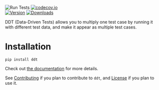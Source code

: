 ![Run Tests](https://github.com/datadriventests/ddt/workflows/Run%20Tests/badge.svg?branch=master)
[![codecov.io](https://codecov.io/github/datadriventests/ddt/coverage.svg?branch=master)](https://codecov.io/github/datadriventests/ddt)
<br />
[![Version](https://img.shields.io/pypi/v/ddt.svg)](https://pypi.python.org/pypi/ddt)
[![Downloads](https://img.shields.io/pypi/dm/ddt.svg)](https://pypi.python.org/pypi/ddt)

DDT (Data-Driven Tests) allows you to multiply one test case
by running it with different test data, and make it appear as
multiple test cases.

# Installation


```pip install ddt```

Check out [the documentation](http://ddt.readthedocs.org/) for more details.

See [Contributing](CONTRIBUTING.md) if you plan to contribute to `ddt`,
and [License](LICENSE.md) if you plan to use it.
